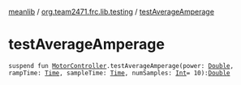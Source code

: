 [meanlib](../index.md) / [org.team2471.frc.lib.testing](index.md) / [testAverageAmperage](./test-average-amperage.md)

# testAverageAmperage

`suspend fun `[`MotorController`](../org.team2471.frc.lib.actuators/-motor-controller/index.md)`.testAverageAmperage(power: `[`Double`](https://kotlinlang.org/api/latest/jvm/stdlib/kotlin/-double/index.html)`, rampTime: `[`Time`](../org.team2471.frc.lib.units/-time/index.md)`, sampleTime: `[`Time`](../org.team2471.frc.lib.units/-time/index.md)`, numSamples: `[`Int`](https://kotlinlang.org/api/latest/jvm/stdlib/kotlin/-int/index.html)` = 10): `[`Double`](https://kotlinlang.org/api/latest/jvm/stdlib/kotlin/-double/index.html)
